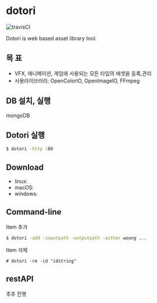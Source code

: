 # dotori

![travisCI](https://secure.travis-ci.org/rd101/dotori.png)

Dotori is web based asset library tool.

## 목 표
- VFX, 애니메이션, 게임에 사용되는 모든 타입의 에셋을 등록,관리
- 사용라이브러리: OpenColorIO, OpenImageIO, FFmpeg

## DB 설치, 실행
mongoDB

## Dotori 실행

```bash
$ dotori -http :80
```

## Download
- linux:
- macOS:
- windows:

## Command-line
Item 추가

```bash
$ dotori -add -inputpath -outputpath -author woong ...
```

Item 삭제
```
# dotori -rm -id "idstring"
```

## restAPI
추후 진행